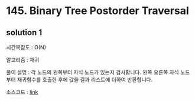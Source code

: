# 145. Binary Tree Postorder Traversal

## solution 1

시간복잡도 : O(N)

알고리즘 : 재귀

풀이 설명 : 각 노드의 왼쪽부터 자식 노드가 있는지 검사합니다. 왼쪽 오른쪽 자식 노드부터 재귀함수를 호출한 후에 값을 결과 리스트에 더하여 반환합니다.

소스코드 : [link](./145-yongjoonseo.py)

